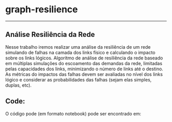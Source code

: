 # graph-resilience
---
## Análise Resiliência da Rede  

Nesse trabalho iremos realizar uma análise da resiliência de um rede simulando de falhas na camada dos links físico e calculando o impacto sobre os links lógicos. Algoritmo de análise de resiliência da rede baseado em múltiplas simulações do escoamento das demandas da rede, limitadas pelas capacidades dos links, minimizando o número de links até o destino. As métricas do impactos das falhas devem ser avaliadas no nível dos links lógico e considerar as probabilidades das falhas (sejam elas simples, duplas, etc).

## Code:

O código pode (em formato notebook) pode ser encontrado em:

<script src="https://gist.github.com/Lucas-Armand/ff24712637e8a5a2347518cb79f62534.js"></script>
